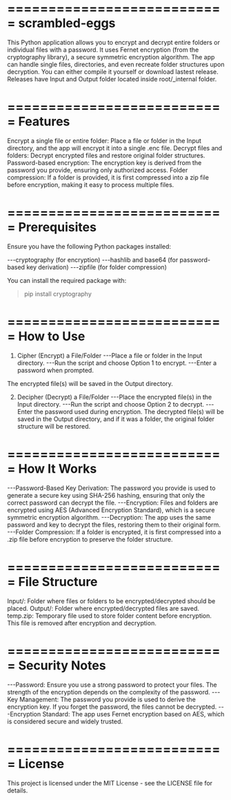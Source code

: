 ===========================
scrambled-eggs
===========================
This Python application allows you to encrypt and decrypt entire folders or individual files with a password. It uses Fernet encryption (from the cryptography library), a secure symmetric encryption algorithm. The app can handle single files, directories, and even recreate folder structures upon decryption.
You can either compile it yourself or download lastest release.
Releases have Input and Output folder located inside root/_internal folder.

===========================
Features
===========================
Encrypt a single file or entire folder: Place a file or folder in the Input directory, and the app will encrypt it into a single .enc file.
Decrypt files and folders: Decrypt encrypted files and restore original folder structures.
Password-based encryption: The encryption key is derived from the password you provide, ensuring only authorized access.
Folder compression: If a folder is provided, it is first compressed into a zip file before encryption, making it easy to process multiple files.

===========================
Prerequisites
===========================
Ensure you have the following Python packages installed:

---cryptography (for encryption)
---hashlib and base64 (for password-based key derivation)
---zipfile (for folder compression)

You can install the required package with:

>pip install cryptography

===========================
How to Use
===========================
1. Cipher (Encrypt) a File/Folder
---Place a file or folder in the Input directory.
---Run the script and choose Option 1 to encrypt.
---Enter a password when prompted.

The encrypted file(s) will be saved in the Output directory.

2. Decipher (Decrypt) a File/Folder
---Place the encrypted file(s) in the Input directory.
---Run the script and choose Option 2 to decrypt.
---Enter the password used during encryption.
The decrypted file(s) will be saved in the Output directory, and if it was a folder, the original folder structure will be restored.

===========================
How It Works
===========================
---Password-Based Key Derivation: The password you provide is used to generate a secure key using SHA-256 hashing, ensuring that only the correct password can decrypt the file.
---Encryption: Files and folders are encrypted using AES (Advanced Encryption Standard), which is a secure symmetric encryption algorithm.
---Decryption: The app uses the same password and key to decrypt the files, restoring them to their original form.
---Folder Compression: If a folder is encrypted, it is first compressed into a .zip file before encryption to preserve the folder structure.

===========================
File Structure
===========================
Input/: Folder where files or folders to be encrypted/decrypted should be placed.
Output/: Folder where encrypted/decrypted files are saved.
temp.zip: Temporary file used to store folder content before encryption. This file is removed after encryption and decryption.

===========================
Security Notes
===========================
---Password: Ensure you use a strong password to protect your files. The strength of the encryption depends on the complexity of the password.
---Key Management: The password you provide is used to derive the encryption key. If you forget the password, the files cannot be decrypted.
---Encryption Standard: The app uses Fernet encryption based on AES, which is considered secure and widely trusted.

===========================
License
===========================
This project is licensed under the MIT License - see the LICENSE file for details.
